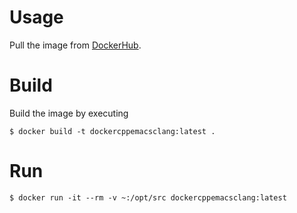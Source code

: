 # Usage

Pull the image from
[DockerHub](https://hub.docker.com/r/julitopower/dockercppdevemacsclang).

# Build

Build the image by executing

```
$ docker build -t dockercppemacsclang:latest .
```

# Run

```
$ docker run -it --rm -v ~:/opt/src dockercppemacsclang:latest
```
